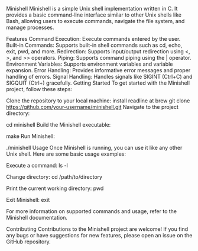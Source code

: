 Minishell
Minishell is a simple Unix shell implementation written in C. It provides a basic command-line interface similar to other Unix shells like Bash,
allowing users to execute commands, navigate the file system, and manage processes.

Features
Command Execution: Execute commands entered by the user.
Built-in Commands: Supports built-in shell commands such as cd, echo, exit, pwd, and more.
Redirection: Supports input/output redirection using <, >, and >> operators.
Piping: Supports command piping using the | operator.
Environment Variables: Supports environment variables and variable expansion.
Error Handling: Provides informative error messages and proper handling of errors.
Signal Handling: Handles signals like SIGINT (Ctrl+C) and SIGQUIT (Ctrl+) gracefully.
Getting Started
To get started with the Minishell project, follow these steps:

Clone the repository to your local machine:
install readline at brew
git clone https://github.com/your-username/minishell.git
Navigate to the project directory:

cd minishell
Build the Minishell executable:

make
Run Minishell:

./minishell
Usage
Once Minishell is running, you can use it like any other Unix shell. Here are some basic usage examples:

Execute a command:
ls -l

Change directory:
cd /path/to/directory

Print the current working directory:
pwd

Exit Minishell:
exit

For more information on supported commands and usage, refer to the Minishell documentation.

Contributing
Contributions to the Minishell project are welcome! If you find any bugs or have suggestions for new features, please open an issue on the GitHub repository.
